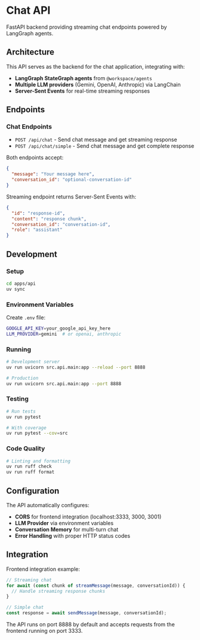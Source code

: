 # Chat API

FastAPI backend providing streaming chat endpoints powered by LangGraph agents.

## Architecture

This API serves as the backend for the chat application, integrating with:
- **LangGraph StateGraph agents** from `@workspace/agents`
- **Multiple LLM providers** (Gemini, OpenAI, Anthropic) via LangChain
- **Server-Sent Events** for real-time streaming responses

## Endpoints

### Chat Endpoints

- `POST /api/chat` - Send chat message and get streaming response
- `POST /api/chat/simple` - Send chat message and get complete response

Both endpoints accept:
```json
{
  "message": "Your message here",
  "conversation_id": "optional-conversation-id"
}
```

Streaming endpoint returns Server-Sent Events with:
```json
{
  "id": "response-id",
  "content": "response chunk",
  "conversation_id": "conversation-id",
  "role": "assistant"
}
```

## Development

### Setup
```bash
cd apps/api
uv sync
```

### Environment Variables
Create `.env` file:
```bash
GOOGLE_API_KEY=your_google_api_key_here
LLM_PROVIDER=gemini  # or openai, anthropic
```

### Running
```bash
# Development server
uv run uvicorn src.api.main:app --reload --port 8888

# Production
uv run uvicorn src.api.main:app --port 8888
```

### Testing
```bash
# Run tests
uv run pytest

# With coverage
uv run pytest --cov=src
```

### Code Quality
```bash
# Linting and formatting
uv run ruff check
uv run ruff format
```

## Configuration

The API automatically configures:
- **CORS** for frontend integration (localhost:3333, 3000, 3001)
- **LLM Provider** via environment variables
- **Conversation Memory** for multi-turn chat
- **Error Handling** with proper HTTP status codes

## Integration

Frontend integration example:
```typescript
// Streaming chat
for await (const chunk of streamMessage(message, conversationId)) {
  // Handle streaming response chunks
}

// Simple chat
const response = await sendMessage(message, conversationId);
```

The API runs on port 8888 by default and accepts requests from the frontend running on port 3333.